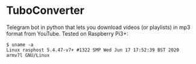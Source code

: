 # TuboConverter
Telegram bot in python that lets you download videos (or playlists) in mp3 format from YouTube.
Tested on Raspberry Pi3+:

```console
$ uname -a
Linux rasphost 5.4.47-v7+ #1322 SMP Wed Jun 17 17:52:39 BST 2020 armv7l GNU/Linux
```
